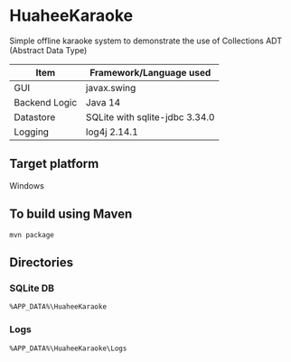 # HuaheeKaraoke
Simple offline karaoke system to demonstrate the use of Collections ADT (Abstract Data Type)

| Item | Framework/Language used |
| ---- | ----------- |
| GUI | javax.swing |
| Backend Logic | Java 14 |
| Datastore | SQLite with sqlite-jdbc 3.34.0 |
| Logging | log4j 2.14.1 |

## Target platform
Windows

## To build using Maven
`mvn package`

## Directories
### SQLite DB
`%APP_DATA%\HuaheeKaraoke`

### Logs
`%APP_DATA%\HuaheeKaraoke\Logs`
